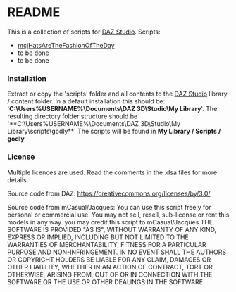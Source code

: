 # README
This is a collection of scripts for [DAZ Studio](https://www.daz3d.com/).
Scripts:
- [mcjHatsAreTheFashionOfTheDay](mcjHatsAreTheFashionOfTheDay.md)
- to be done
- to be done

### Installation
Extract or copy the 'scripts' folder and all contents to the [DAZ Studio](https://www.daz3d.com/) library / content folder. In a default installation this should be: '**C:\Users\%USERNAME%\Documents\DAZ 3D\Studio\My Library**'. The resulting directory folder structure should be '**C:\Users\%USERNAME%\Documents\DAZ 3D\Studio\My Library\scripts\godly\**'
The scripts will be found in  **My Library / Scripts / godly**

### License
Multiple licences are used. Read the comments in the .dsa files for more details.

Source code from DAZ: https://creativecommons.org/licenses/by/3.0/

Source code from mCasual/Jacques:
You can use this script freely for personal or commercial use.
You may not sell, resell, sub-license or rent this models in any way.
you may credit this script  to mCasual/Jacques
THE SOFTWARE IS PROVIDED "AS IS", WITHOUT WARRANTY OF ANY KIND, EXPRESS OR IMPLIED,
INCLUDING BUT NOT LIMITED TO THE WARRANTIES OF MERCHANTABILITY, FITNESS FOR A PARTICULAR
PURPOSE AND NON-INFRINGEMENT. IN NO EVENT SHALL THE AUTHORS OR COPYRIGHT HOLDERS BE LIABLE
FOR ANY CLAIM, DAMAGES OR OTHER LIABILITY, WHETHER IN AN ACTION OF CONTRACT, TORT OR OTHERWISE,
ARISING FROM, OUT OF OR IN CONNECTION WITH THE SOFTWARE OR THE USE OR OTHER DEALINGS IN THE SOFTWARE.
